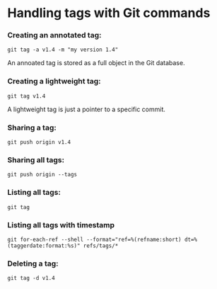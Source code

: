# Handling tags with Git commands

### Creating an annotated tag:

```
git tag -a v1.4 -m "my version 1.4"
```

An annoated tag is stored as a full object in the Git database.

### Creating a lightweight tag:

```
git tag v1.4
```

A lightweight tag is just a pointer to a specific commit.

### Sharing a tag:

```
git push origin v1.4
```

### Sharing all tags:

```
git push origin --tags
```

### Listing all tags:

```
git tag
```

### Listing all tags with timestamp

```
git for-each-ref --shell --format="ref=%(refname:short) dt=%(taggerdate:format:%s)" refs/tags/*
```

### Deleting a tag:

```
git tag -d v1.4
```
